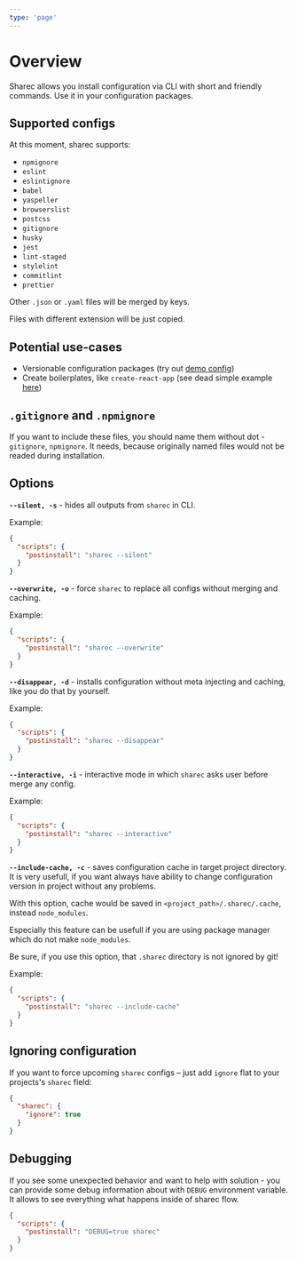 ```yaml
---
type: 'page'
---
```


# Overview

Sharec allows you install configuration via CLI with short and friendly commands.
Use it in your configuration packages.

## Supported configs

At this moment, sharec supports:

- `npmignore`
- `eslint`
- `eslintignore`
- `babel`
- `yaspeller`
- `browserslist`
- `postcss`
- `gitignore`
- `husky`
- `jest`
- `lint-staged`
- `stylelint`
- `commitlint`
- `prettier`

Other `.json` or `.yaml` files will be merged by keys.

Files with different extension will be just copied.

## Potential use-cases

- Versionable configuration packages (try out [demo config](https://github.com/lamartire/sharec/tree/master/packages/sharec-demo-config))
- Create boilerplates, like `create-react-app` (see dead simple example [here](https://github.com/lamartire/sharec-react-app))

## `.gitignore` and `.npmignore`

If you want to include these files, you should name them without dot - `gitignore`, `npmignore`.
It needs, because originally named files would not be readed during installation.

## Options

**`--silent, -s`** - hides all outputs from `sharec` in CLI.

Example:

```json
{
  "scripts": {
    "postinstall": "sharec --silent"
  }
}
```

**`--overwrite, -o`** - force `sharec` to replace all configs without merging and caching.

Example:

```json
{
  "scripts": {
    "postinstall": "sharec --overwrite"
  }
}
```

**`--disappear, -d`** - installs configuration without meta injecting and caching, like
you do that by yourself.

Example:

```json
{
  "scripts": {
    "postinstall": "sharec --disappear"
  }
}
```

**`--interactive, -i`** - interactive mode in which `sharec` asks user before merge any config.

Example:

```json
{
  "scripts": {
    "postinstall": "sharec --interactive"
  }
}
```

**`--include-cache, -c`** - saves configuration cache in target project directory. It is very usefull,
if you want always have ability to change configuration version in project without any problems.

With this option, cache would be saved in `<project_path>/.sharec/.cache`, instead `node_modules`.

Especially this feature can be usefull if you are using package manager which do not make `node_modules`.

Be sure, if you use this option, that `.sharec` directory is not ignored by git!

Example:

```json
{
  "scripts": {
    "postinstall": "sharec --include-cache"
  }
}
```

## Ignoring configuration

If you want to force upcoming `sharec` configs – just add `ignore` flat to your projects's `sharec` field:

```json
{
  "sharec": {
    "ignore": true
  }
}
```

## Debugging

If you see some unexpected behavior and want to help with solution - you can provide
some debug information about with `DEBUG` environment variable. It allows to see
everything what happens inside of sharec flow.

```json
{
  "scripts": {
    "postinstall": "DEBUG=true sharec"
  }
}
```
